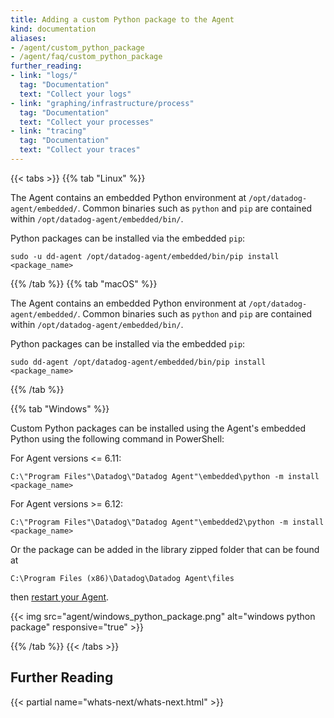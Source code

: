 ```yaml
---
title: Adding a custom Python package to the Agent
kind: documentation
aliases:
- /agent/custom_python_package
- /agent/faq/custom_python_package
further_reading:
- link: "logs/"
  tag: "Documentation"
  text: "Collect your logs"
- link: "graphing/infrastructure/process"
  tag: "Documentation"
  text: "Collect your processes"
- link: "tracing"
  tag: "Documentation"
  text: "Collect your traces"
---
```


{{< tabs >}}
{{% tab "Linux" %}}

The Agent contains an embedded Python environment at `/opt/datadog-agent/embedded/`. Common binaries such as `python` and `pip` are contained within `/opt/datadog-agent/embedded/bin/`.

Python packages can be installed via the embedded `pip`:

```shell
sudo -u dd-agent /opt/datadog-agent/embedded/bin/pip install <package_name>
```

{{% /tab %}}
{{% tab "macOS" %}}

The Agent contains an embedded Python environment at `/opt/datadog-agent/embedded/`. Common binaries such as `python` and `pip` are contained within `/opt/datadog-agent/embedded/bin/`.

Python packages can be installed via the embedded `pip`:

```shell
sudo dd-agent /opt/datadog-agent/embedded/bin/pip install <package_name>
```

{{% /tab %}}

{{% tab "Windows" %}}

Custom Python packages can be installed using the Agent's embedded Python using the following command in PowerShell:

For Agent versions <= 6.11:
```
C:\"Program Files"\Datadog\"Datadog Agent"\embedded\python -m install <package_name>
```

For Agent versions >= 6.12:
```
C:\"Program Files"\Datadog\"Datadog Agent"\embedded2\python -m install <package_name>
```

Or the package can be added in the library zipped folder that can be found at
```
C:\Program Files (x86)\Datadog\Datadog Agent\files
```

then [restart your Agent][1].

{{< img src="agent/windows_python_package.png" alt="windows python package" responsive="true" >}}


[1]: /agent/basic_agent_usage/windows
{{% /tab %}}
{{< /tabs >}}

## Further Reading

{{< partial name="whats-next/whats-next.html" >}}
